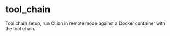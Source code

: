 # tool_chain
Tool chain setup, run CLion in remote mode against a Docker container with the tool chain.
